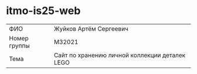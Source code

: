 # itmo-is25-web

|   |   |
|---|---|
| ФИО | Жуйков Артём Сергеевич |
| Номер группы | M32021 |
| Тема | Сайт по хранению личной коллекции деталек LEGO |
